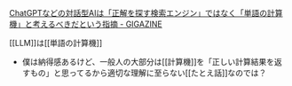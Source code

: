 
[ChatGPTなどの対話型AIは「正解を探す検索エンジン」ではなく「単語の計算機」と考えるべきだという指摘 - GIGAZINE](https://gigazine.net/news/20230404-chatgpt-language-models-calculator-for-words/)

[[LLM]]は[[単語の計算機]]
- 僕は納得感あるけど、一般人の大部分は[[計算機]]を「正しい計算結果を返すもの」と思ってるから適切な理解に至らない[[たとえ話]]なのでは？
